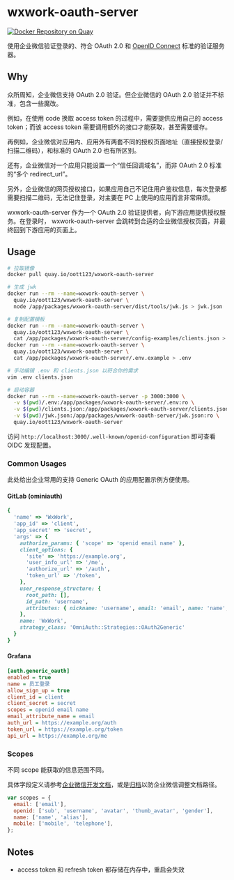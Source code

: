 # wxwork-oauth-server

[![Docker Repository on Quay](https://quay.io/repository/oott123/wxwork-oauth-server/status "Docker Repository on Quay")](https://quay.io/repository/oott123/wxwork-oauth-server)

使用企业微信验证登录的、符合 OAuth 2.0 和 [OpenID Connect](https://openid.net/connect/) 标准的验证服务器。

## Why

众所周知，企业微信支持 OAuth 2.0 验证。但企业微信的 OAuth 2.0 验证并不标准，包含一些魔改。

例如，在使用 code 换取 access token 的过程中，需要提供应用自己的 access token；而该 access token 需要调用额外的接口才能获取，甚至需要缓存。

再例如，企业微信对应用内、应用外有两套不同的授权页面地址（直接授权登录/扫描二维码），和标准的 OAuth 2.0 也有所区别。

还有，企业微信对一个应用只能设置一个“信任回调域名”，而非 OAuth 2.0 标准的“多个 redirect_url”。

另外，企业微信的网页授权接口，如果应用自己不记住用户鉴权信息，每次登录都需要扫描二维码，无法记住登录，对主要在 PC 上使用的应用而言非常麻烦。

wxwork-oauth-server 作为一个 OAuth 2.0 验证提供者，向下游应用提供授权服务。在登录时， wxwork-oauth-server 会跳转到合适的企业微信授权页面，并最终回到下游应用的页面上。

## Usage

```bash
# 拉取镜像
docker pull quay.io/oott123/wxwork-oauth-server

# 生成 jwk
docker run --rm --name=wxwork-oauth-server \
  quay.io/oott123/wxwork-oauth-server \
  node /app/packages/wxwork-oauth-server/dist/tools/jwk.js > jwk.json

# 复制配置模板
docker run --rm --name=wxwork-oauth-server \
  quay.io/oott123/wxwork-oauth-server \
  cat /app/packages/wxwork-oauth-server/config-examples/clients.json > clients.json
docker run --rm --name=wxwork-oauth-server \
  quay.io/oott123/wxwork-oauth-server \
  cat /app/packages/wxwork-oauth-server/.env.example > .env

# 手动编辑 .env 和 clients.json 以符合你的需求
vim .env clients.json

# 启动容器
docker run --rm --name=wxwork-oauth-server -p 3000:3000 \
  -v $(pwd)/.env:/app/packages/wxwork-oauth-server/.env:ro \
  -v $(pwd)/clients.json:/app/packages/wxwork-oauth-server/clients.json:ro \
  -v $(pwd)/jwk.json:/app/packages/wxwork-oauth-server/jwk.json:ro \
  quay.io/oott123/wxwork-oauth-server
```

访问 `http://localhost:3000/.well-known/openid-configuration` 即可查看 OIDC 发现配置。

### Common Usages

此处给出企业常用的支持 Generic OAuth 的应用配置示例方便使用。

#### GitLab (ominiauth)

```ruby
{
  'name' => 'WxWork',
  'app_id' => 'client',
  'app_secret' => 'secret',
  'args' => {
    authorize_params: { 'scope' => 'openid email name' },
    client_options: {
      'site' => 'https://example.org',
      'user_info_url' => '/me',
      'authorize_url' => '/auth',
      'token_url' => '/token',
    },
    user_response_structure: {
      root_path: [],
      id_path: 'username',
      attributes: { nickname: 'username', email: 'email', name: 'name', first_name: 'name' },
    },
    name: 'WxWork',
    strategy_class: 'OmniAuth::Strategies::OAuth2Generic'
  }
}
```

#### Grafana

```ini
[auth.generic_oauth]
enabled = true
name = 员工登录
allow_sign_up = true
client_id = client
client_secret = secret
scopes = openid email name
email_attribute_name = email
auth_url = https://example.org/auth
token_url = https://example.org/token
api_url = https://example.org/me
```

### Scopes

不同 scope 能获取的信息范围不同。

具体字段定义请参考[企业微信开发文档](https://work.weixin.qq.com/api/doc/90000/90135/90196)，或是[归档](https://web.archive.org/web/20210914125453/https://work.weixin.qq.com/api/doc/90000/90135/90196)以防企业微信调整文档路径。

```js
var scopes = {
  email: ['email'],
  openid: ['sub', 'username', 'avatar', 'thumb_avatar', 'gender'],
  name: ['name', 'alias'],
  mobile: ['mobile', 'telephone'],
};
```

## Notes

* access token 和 refresh token 都存储在内存中，重启会失效
